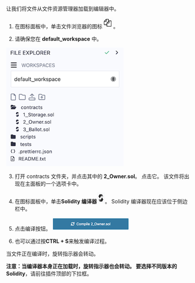 让我们将文件从文件资源管理器加载到编辑器中。

1. 在图标面板中，单击文件浏览器的图标![file explorer icon](https://raw.githubusercontent.com/ethereum/remix-workshops/master/Basics/load_and_compile/images/files1.png "file explorer icon")。

2. 请确保您在 **default_workspace** 中。

![default workspace](https://raw.githubusercontent.com/ethereum/remix-workshops/master/Basics/load_and_compile/images/default_workspace_open.png)

3. 打开 contracts 文件夹，并点击其中的 **2_Owner.sol**。 点击它。 该文件将出现在主面板的一个选项卡中。

4. 在图标面板中，单击**Solidity 编译器**![solidity compiler icon](https://raw.githubusercontent.com/ethereum/remix-workshops/master/Basics/load_and_compile/images/solidity1.png "solidity compiler icon")。 Solidity 编译器现在应该位于侧边栏中。

5. 点击编译按钮。
   ![compile 2\_owner](https://raw.githubusercontent.com/ethereum/remix-workshops/master/Basics/load_and_compile/images/compile2owner.png "compile 2_Owner")

6. 也可以通过按**CTRL + S**来触发编译过程。

当文件正在编译时，旋转指示器会转动。

**注意：**当编译器本身正在加载时，旋转指示器也会转动。  要选择**不同版本的Solidity**，请前往插件顶部的下拉框。
